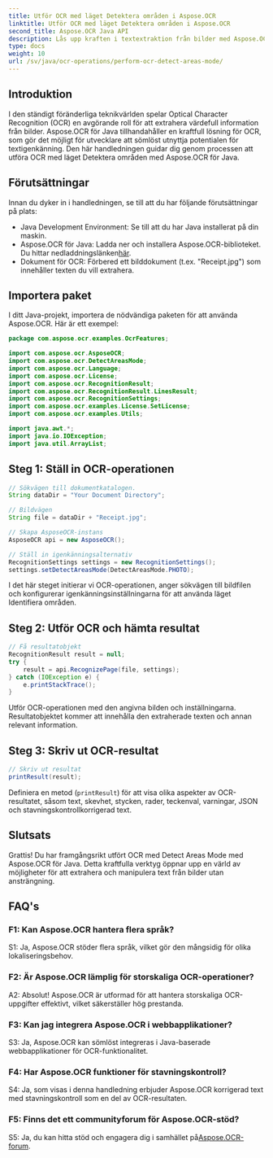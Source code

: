 ```yaml
---
title: Utför OCR med läget Detektera områden i Aspose.OCR
linktitle: Utför OCR med läget Detektera områden i Aspose.OCR
second_title: Aspose.OCR Java API
description: Lås upp kraften i textextraktion från bilder med Aspose.OCR för Java. En omfattande handledning om OCR med läget Identifiera områden.
type: docs
weight: 10
url: /sv/java/ocr-operations/perform-ocr-detect-areas-mode/
---
```

## Introduktion

I den ständigt föränderliga teknikvärlden spelar Optical Character Recognition (OCR) en avgörande roll för att extrahera värdefull information från bilder. Aspose.OCR för Java tillhandahåller en kraftfull lösning för OCR, som gör det möjligt för utvecklare att sömlöst utnyttja potentialen för textigenkänning. Den här handledningen guidar dig genom processen att utföra OCR med läget Detektera områden med Aspose.OCR för Java.

## Förutsättningar

Innan du dyker in i handledningen, se till att du har följande förutsättningar på plats:

- Java Development Environment: Se till att du har Java installerat på din maskin.
-  Aspose.OCR för Java: Ladda ner och installera Aspose.OCR-biblioteket. Du hittar nedladdningslänken[här](https://releases.aspose.com/ocr/java/).
- Dokument för OCR: Förbered ett bilddokument (t.ex. "Receipt.jpg") som innehåller texten du vill extrahera.

## Importera paket

I ditt Java-projekt, importera de nödvändiga paketen för att använda Aspose.OCR. Här är ett exempel:

```java
package com.aspose.ocr.examples.OcrFeatures;

import com.aspose.ocr.AsposeOCR;
import com.aspose.ocr.DetectAreasMode;
import com.aspose.ocr.Language;
import com.aspose.ocr.License;
import com.aspose.ocr.RecognitionResult;
import com.aspose.ocr.RecognitionResult.LinesResult;
import com.aspose.ocr.RecognitionSettings;
import com.aspose.ocr.examples.License.SetLicense;
import com.aspose.ocr.examples.Utils;

import java.awt.*;
import java.io.IOException;
import java.util.ArrayList;
```

## Steg 1: Ställ in OCR-operationen

```java
// Sökvägen till dokumentkatalogen.
String dataDir = "Your Document Directory";

// Bildvägen
String file = dataDir + "Receipt.jpg";

// Skapa AsposeOCR-instans
AsposeOCR api = new AsposeOCR();

// Ställ in igenkänningsalternativ
RecognitionSettings settings = new RecognitionSettings();
settings.setDetectAreasMode(DetectAreasMode.PHOTO);
```

I det här steget initierar vi OCR-operationen, anger sökvägen till bildfilen och konfigurerar igenkänningsinställningarna för att använda läget Identifiera områden.

## Steg 2: Utför OCR och hämta resultat

```java
// Få resultatobjekt
RecognitionResult result = null;
try {
    result = api.RecognizePage(file, settings);
} catch (IOException e) {
    e.printStackTrace();
}
```

Utför OCR-operationen med den angivna bilden och inställningarna. Resultatobjektet kommer att innehålla den extraherade texten och annan relevant information.

## Steg 3: Skriv ut OCR-resultat

```java
// Skriv ut resultat
printResult(result);
```

Definiera en metod (`printResult`) för att visa olika aspekter av OCR-resultatet, såsom text, skevhet, stycken, rader, teckenval, varningar, JSON och stavningskontrollkorrigerad text.

## Slutsats

Grattis! Du har framgångsrikt utfört OCR med Detect Areas Mode med Aspose.OCR för Java. Detta kraftfulla verktyg öppnar upp en värld av möjligheter för att extrahera och manipulera text från bilder utan ansträngning.

## FAQ's

### F1: Kan Aspose.OCR hantera flera språk?

S1: Ja, Aspose.OCR stöder flera språk, vilket gör den mångsidig för olika lokaliseringsbehov.

### F2: Är Aspose.OCR lämplig för storskaliga OCR-operationer?

A2: Absolut! Aspose.OCR är utformad för att hantera storskaliga OCR-uppgifter effektivt, vilket säkerställer hög prestanda.

### F3: Kan jag integrera Aspose.OCR i webbapplikationer?

S3: Ja, Aspose.OCR kan sömlöst integreras i Java-baserade webbapplikationer för OCR-funktionalitet.

### F4: Har Aspose.OCR funktioner för stavningskontroll?

S4: Ja, som visas i denna handledning erbjuder Aspose.OCR korrigerad text med stavningskontroll som en del av OCR-resultaten.

### F5: Finns det ett communityforum för Aspose.OCR-stöd?

 S5: Ja, du kan hitta stöd och engagera dig i samhället på[Aspose.OCR-forum](https://forum.aspose.com/c/ocr/16).